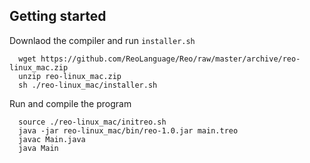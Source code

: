 ## Getting started 

Downlaod the compiler and run `installer.sh`

```
  wget https://github.com/ReoLanguage/Reo/raw/master/archive/reo-linux_mac.zip
  unzip reo-linux_mac.zip
  sh ./reo-linux_mac/installer.sh
```

Run and compile the program

```
  source ./reo-linux_mac/initreo.sh
  java -jar reo-linux_mac/bin/reo-1.0.jar main.treo
  javac Main.java
  java Main
```

